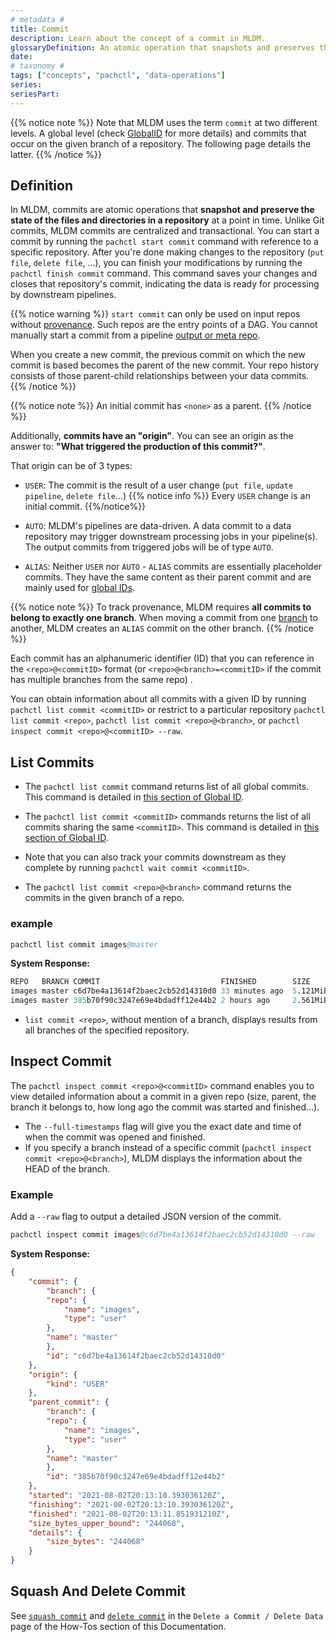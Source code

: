 ```yaml
---
# metadata # 
title: Commit
description: Learn about the concept of a commit in MLDM. 
glossaryDefinition: An atomic operation that snapshots and preserves the state of files/directories within a repository.
date: 
# taxonomy #
tags: ["concepts", "pachctl", "data-operations"]
series:
seriesPart:
--- 
```


{{% notice note %}}
Note that MLDM uses the term `commit` at two different levels. A global level (check [GlobalID](../../advanced-concepts/globalID) for more details) and commits that occur on the given branch of a repository. The following page details the latter. 
{{% /notice %}}

## Definition

In MLDM, commits are atomic operations that **snapshot and preserve the state of
the files and directories in a repository** at a point in time. 
Unlike Git commits, MLDM commits are centralized and transactional.
You can start a commit by running the `pachctl start commit` command with reference
to a specific repository. 
After you're done making changes to the repository (`put file`, `delete file`, ...),
you can finish your modifications by running the `pachctl finish commit` command.
This command saves your changes and closes that repository's commit,
indicating the data is ready for processing by downstream pipelines.

{{% notice warning %}}
`start commit` can only be used on input repos without [provenance](../provenance). Such repos are the entry points of a DAG. You cannot manually start a commit from a pipeline [output or meta repo](../repo).

When you create a new commit, the previous commit on which the new commit is based becomes the parent of the new commit. Your repo history consists of those parent-child relationships between your data commits.
{{% /notice %}}

{{% notice note %}}
An initial commit has `<none>` as a parent.
{{% /notice  %}}

Additionally, **commits have an "origin"**. You can see an origin as the answer to: **"What triggered the production of this commit?"**.

That origin can be of 3 types:

- `USER`: The commit is the result of a user change (`put file`, `update pipeline`, `delete file`...)
  {{% notice info %}}
  Every `USER` change is an initial commit.
  {{%/notice%}}

- `AUTO`: MLDM's pipelines are data-driven. A data commit to a data repository may
    trigger downstream processing jobs in your pipeline(s). The output commits from
    triggered jobs will be of type `AUTO`.
- `ALIAS`: Neither `USER` nor `AUTO` - `ALIAS` commits are essentially placeholder commits.
    They have the same content as their parent commit and are mainly used for [global IDs](../../advanced-concepts/globalID/).


{{% notice note %}}
To track provenance, MLDM requires **all commits to belong to exactly one branch**. When moving a commit from one [branch](../branch) to another, MLDM creates an `ALIAS` commit on the other branch.
{{% /notice %}}


Each commit has an alphanumeric identifier (ID) that you can reference in the `<repo>@<commitID>` format (or `<repo>@<branch>=<commitID>` if the commit has multiple branches from the same repo) .

You can obtain information about all commits with a given ID
by running `pachctl list commit <commitID>` or restrict to a particular repository `pachctl list commit <repo>`,
`pachctl list commit <repo>@<branch>`, or `pachctl inspect commit <repo>@<commitID> --raw`.

## List Commits
- The `pachctl list commit` command returns list of all global commits. This command is detailed in [this section of Global ID](../../advanced-concepts/globalID/#list-all-global-commits-and-global-jobs).

- The `pachctl list commit <commitID>` commands returns the list of all commits sharing the same `<commitID>`. This command is detailed in [this section of Global ID](../../advanced-concepts/globalID/#list-all-commits-and-jobs-with-a-global-id). 

- Note that you can also track your commits downstream as they complete by running `pachctl wait commit <commitID>`. 

- The `pachctl list commit <repo>@<branch>` command returns the commits in the given branch of a repo.

###  example
```s
pachctl list commit images@master
```

**System Response:**

```s
REPO   BRANCH COMMIT                           FINISHED        SIZE       ORIGIN DESCRIPTION
images master c6d7be4a13614f2baec2cb52d14310d0 33 minutes ago  5.121MiB    USER
images master 385b70f90c3247e69e4bdadff12e44b2 2 hours ago     2.561MiB    USER
```

- `list commit <repo>`, without mention of a branch, displays results from all branches of the specified repository.

## Inspect Commit
The `pachctl inspect commit <repo>@<commitID>` command enables you to view detailed
information about a commit in a given repo (size, parent, the branch it belongs to,
how long ago the commit was started and finished...).

- The `--full-timestamps` flag will give you the exact date and time
of when the commit was opened and finished.
- If you specify a branch instead of a specific commit (`pachctl inspect commit <repo>@<branch>`),
MLDM displays the information about the HEAD of the branch.

###  Example
Add a `--raw` flag to output a detailed JSON version of the commit.
```s
pachctl inspect commit images@c6d7be4a13614f2baec2cb52d14310d0 --raw
```

**System Response:**

```json
{
    "commit": {
        "branch": {
        "repo": {
            "name": "images",
            "type": "user"
        },
        "name": "master"
        },
        "id": "c6d7be4a13614f2baec2cb52d14310d0"
    },
    "origin": {
        "kind": "USER"
    },
    "parent_commit": {
        "branch": {
        "repo": {
            "name": "images",
            "type": "user"
        },
        "name": "master"
        },
        "id": "385b70f90c3247e69e4bdadff12e44b2"
    },
    "started": "2021-08-02T20:13:10.393036120Z",
    "finishing": "2021-08-02T20:13:10.393036120Z",
    "finished": "2021-08-02T20:13:11.851931210Z",
    "size_bytes_upper_bound": "244068",
    "details": {
        "size_bytes": "244068"
    }
}
```

## Squash And Delete Commit

See [`squash commit`](../../../how-tos/basic-data-operations/removing-data-from-pachyderm/#squash-non-head-commits) and  [`delete commit`](../../../how-tos/basic-data-operations/removing-data-from-pachyderm/#delete-the-head-of-a-branch) in the `Delete a Commit / Delete Data` page of the How-Tos section of this Documentation.





